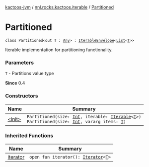 [kactoos-jvm](../../index.md) / [nnl.rocks.kactoos.iterable](../index.md) / [Partitioned](./index.md)

# Partitioned

`class Partitioned<out T : `[`Any`](https://kotlinlang.org/api/latest/jvm/stdlib/kotlin/-any/index.html)`> : `[`IterableEnvelope`](../-iterable-envelope/index.md)`<`[`List`](https://kotlinlang.org/api/latest/jvm/stdlib/kotlin.collections/-list/index.html)`<`[`T`](index.md#T)`>>`

Iterable implementation for partitioning functionality.

### Parameters

`T` - Partitions value type

**Since**
0.4

### Constructors

| Name | Summary |
|---|---|
| [&lt;init&gt;](-init-.md) | `Partitioned(size: `[`Int`](https://kotlinlang.org/api/latest/jvm/stdlib/kotlin/-int/index.html)`, iterable: `[`Iterable`](https://kotlinlang.org/api/latest/jvm/stdlib/kotlin.collections/-iterable/index.html)`<`[`T`](index.md#T)`>)`<br>`Partitioned(size: `[`Int`](https://kotlinlang.org/api/latest/jvm/stdlib/kotlin/-int/index.html)`, vararg items: `[`T`](index.md#T)`)` |

### Inherited Functions

| Name | Summary |
|---|---|
| [iterator](../-iterable-envelope/iterator.md) | `open fun iterator(): `[`Iterator`](https://kotlinlang.org/api/latest/jvm/stdlib/kotlin.collections/-iterator/index.html)`<`[`T`](../-iterable-envelope/index.md#T)`>` |

